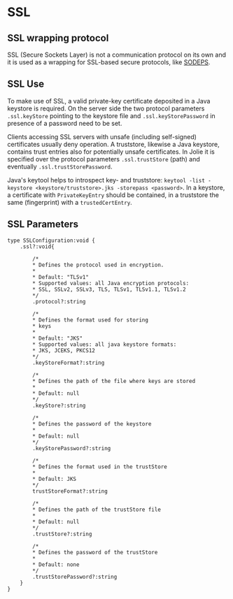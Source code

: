 # SSL

## SSL wrapping protocol

SSL \(Secure Sockets Layer\) is not a communication protocol on its own and it is used as a wrapping for SSL-based secure protocols, like [SODEPS](/docs/protocols/https).

## SSL Use

To make use of SSL, a valid private-key certificate deposited in a Java keystore is required. On the server side the two protocol parameters `.ssl.keyStore` pointing to the keystore file and `.ssl.keyStorePassword` in presence of a password need to be set.

Clients accessing SSL servers with unsafe \(including self-signed\) certificates usually deny operation. A truststore, likewise a Java keystore, contains trust entries also for potentially unsafe certificates. In Jolie it is specified over the protocol parameters `.ssl.trustStore` \(path\) and eventually `.ssl.trustStorePassword`.

Java's keytool helps to introspect key- and truststore: `keytool -list -keystore <keystore/truststore>.jks -storepass <password>`. In a keystore, a certificate with `PrivateKeyEntry` should be contained, in a truststore the same \(fingerprint\) with a `trustedCertEntry`.

## SSL Parameters

```text
type SSLConfiguration:void {
    .ssl?:void{

        /*
        * Defines the protocol used in encryption.
        *
        * Default: "TLSv1"
        * Supported values: all Java encryption protocols:
        * SSL, SSLv2, SSLv3, TLS, TLSv1, TLSv1.1, TLSv1.2
        */
        .protocol?:string

        /*
        * Defines the format used for storing
        * keys
        *
        * Default: "JKS"
        * Supported values: all java keystore formats:
        * JKS, JCEKS, PKCS12
        */
        .keyStoreFormat?:string

        /*
        * Defines the path of the file where keys are stored
        * 
        * Default: null
        */
        .keyStore?:string

        /*
        * Defines the password of the keystore
        *
        * Default: null
        */
        .keyStorePassword?:string

        /*
        * Defines the format used in the trustStore
        * 
        * Default: JKS 
        */
        trustStoreFormat?:string

        /*
        * Defines the path of the trustStore file
        * 
        * Default: null
        */
        .trustStore?:string

        /*
        * Defines the password of the trustStore
        * 
        * Default: none
        */
        .trustStorePassword?:string
    }
}
```

